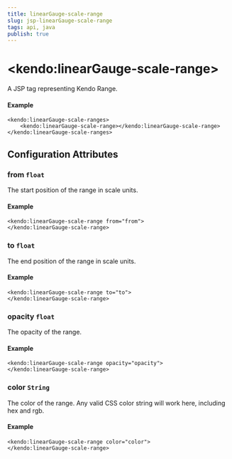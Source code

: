 ```yaml
---
title: linearGauge-scale-range
slug: jsp-linearGauge-scale-range
tags: api, java
publish: true
---
```


# \<kendo:linearGauge-scale-range\>
A JSP tag representing Kendo Range.

#### Example
    <kendo:linearGauge-scale-ranges>
        <kendo:linearGauge-scale-range></kendo:linearGauge-scale-range>
    </kendo:linearGauge-scale-ranges>


## Configuration Attributes


### from `float`

The start position of the range in scale units.

#### Example
    <kendo:linearGauge-scale-range from="from">
    </kendo:linearGauge-scale-range>



### to `float`

The end position of the range in scale units.

#### Example
    <kendo:linearGauge-scale-range to="to">
    </kendo:linearGauge-scale-range>



### opacity `float`

The opacity of the range.

#### Example
    <kendo:linearGauge-scale-range opacity="opacity">
    </kendo:linearGauge-scale-range>



### color `String`

The color of the range.
Any valid CSS color string will work here, including hex and rgb.

#### Example
    <kendo:linearGauge-scale-range color="color">
    </kendo:linearGauge-scale-range>


